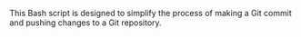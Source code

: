 This Bash script is designed to simplify the process of making a Git commit and pushing changes to a Git repository.
